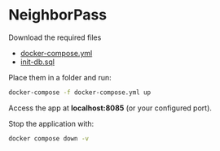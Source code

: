 # NeighborPass

Download the required files
- [docker-compose.yml](https://raw.githubusercontent.com/noobiedoobadoo/NeighborPass/main/run-on-docker/docker-compose.yml)
- [init-db.sql](https://raw.githubusercontent.com/noobiedoobadoo/NeighborPass/main/run-on-docker/init-db.sql)

Place them in a folder and run:
```bash
docker-compose -f docker-compose.yml up
```

Access the app at **localhost:8085** (or your configured port).

Stop the application with:
```bash
docker compose down -v
```
